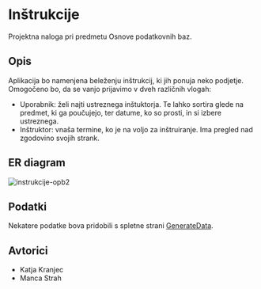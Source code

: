 # Inštrukcije
Projektna naloga pri predmetu Osnove podatkovnih baz.

## Opis
Aplikacija bo namenjena beleženju inštrukcij,
ki jih ponuja neko podjetje.
Omogočeno bo, da se vanjo prijavimo v dveh različnih vlogah:
* Uporabnik: želi najti ustreznega inštuktorja. Te
lahko sortira glede na predmet, ki ga poučujejo, ter datume, ko so prosti,
in si izbere ustreznega.
* Inštruktor: vnaša termine, ko je na voljo za inštruiranje. Ima pregled nad zgodovino svojih strank. 


## ER diagram

![instrukcije-opb2](https://user-images.githubusercontent.com/64911943/161804029-34a84498-e0bc-4749-b6f5-505eea8f08db.png)


## Podatki

Nekatere podatke bova pridobili s spletne strani [GenerateData](https://generatedata.com/).


## Avtorici
* Katja Kranjec
* Manca Strah


